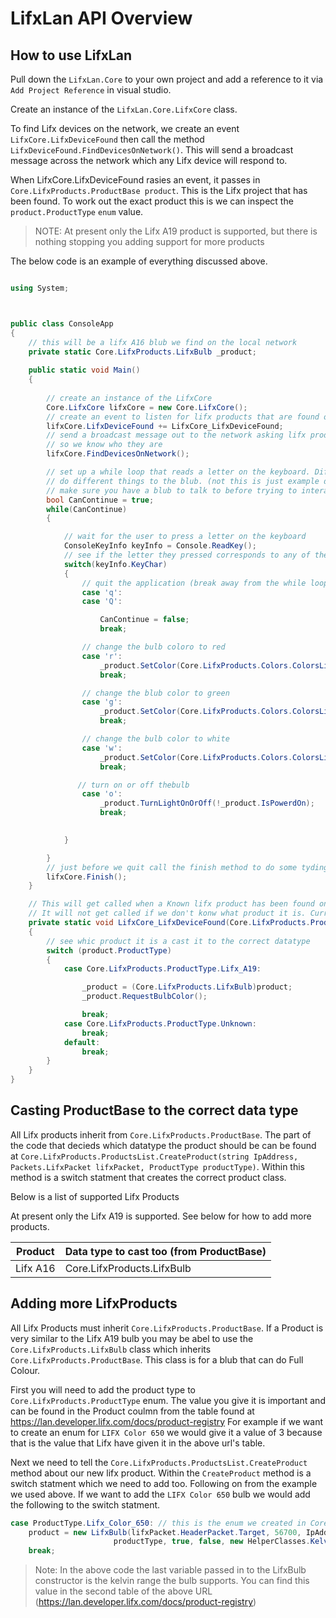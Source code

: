 # LifxLan API Overview



## How to use LifxLan

Pull down the `LifxLan.Core` to your own project and add a reference to it via `Add Project Reference` in visual studio.

Create an instance of the `LifxLan.Core.LifxCore` class. 

To find Lifx devices on the network, we create an event `LifxCore.LifxDeviceFound` then call the method `LifxDeviceFound.FindDevicesOnNetwork()`. This will send a broadcast message across the network which any Lifx device will respond to.

When LifxCore.LifxDeviceFound rasies an event, it passes in `Core.LifxProducts.ProductBase product`. This is the Lifx project that has been found. To work out the exact product this is we can inspect the `product.ProductType` `enum` value. 

> NOTE: At present only the Lifx A19 product is supported, but there is nothing stopping you adding support for more products

The below code is an example of everything discussed above.

``` c#

using System;



public class ConsoleApp
{
    // this will be a lifx A16 blub we find on the local network
    private static Core.LifxProducts.LifxBulb _product;
    
    public static void Main()
    {
  
        // create an instance of the LifxCore
        Core.LifxCore lifxCore = new Core.LifxCore();
        // create an event to listen for lifx products that are found on the network
        lifxCore.LifxDeviceFound += LifxCore_LifxDeviceFound;
        // send a broadcast message out to the network asking lifx products to respons
        // so we know who they are
        lifxCore.FindDevicesOnNetwork();

        // set up a while loop that reads a letter on the keyboard. Different letter
        // do different things to the blub. (not this is just example data, you should
        // make sure you have a blub to talk to before trying to interact with it)
        bool CanContinue = true;
        while(CanContinue)
        {

            // wait for the user to press a letter on the keyboard
            ConsoleKeyInfo keyInfo = Console.ReadKey();
            // see if the letter they pressed corresponds to any of the cases below
            switch(keyInfo.KeyChar)
            {
                // quit the application (break away from the while loop)
                case 'q':
                case 'Q':

                    CanContinue = false;
                    break;

                // change the bulb coloro to red
                case 'r':
                    _product.SetColor(Core.LifxProducts.Colors.ColorsList.Red);
                    break;

                // change the blub color to green
                case 'g':
                    _product.SetColor(Core.LifxProducts.Colors.ColorsList.Green);
                    break;

                // change the bulb color to white
                case 'w':
                    _product.SetColor(Core.LifxProducts.Colors.ColorsList.White);
                    break;

               // turn on or off thebulb
                case 'o':
                    _product.TurnLightOnOrOff(!_product.IsPowerdOn);
                    break;

                
            }

        }
        // just before we quit call the finish method to do some tyding up
        lifxCore.Finish();
    }

    // This will get called when a Known lifx product has been found on the local network
    // It will not get called if we don't konw what product it is. Currently only support Lifx A19
    private static void LifxCore_LifxDeviceFound(Core.LifxProducts.ProductBase product)
    {
        // see whic product it is a cast it to the correct datatype
        switch (product.ProductType)
        {
            case Core.LifxProducts.ProductType.Lifx_A19:

                _product = (Core.LifxProducts.LifxBulb)product;
                _product.RequestBulbColor();

                break;
            case Core.LifxProducts.ProductType.Unknown:
                break;
            default:
                break;
        }
    }
}
```



## Casting ProductBase to the correct data type

All Lifx products inherit from `Core.LifxProducts.ProductBase`. The part of the code that decieds which datatype the product should be can be found at `Core.LifxProducts.ProductsList.CreateProduct(string IpAddress, Packets.LifxPacket lifxPacket, ProductType productType)`. Within this method is a switch statment that creates the correct product class.

Below is a list of supported Lifx Products

At present only the Lifx A19 is supported. See below for how to add more products.

| Product  | Data type to cast too (from ProductBase) |
| -------- | ---------------------------------------- |
| Lifx A16 | Core.LifxProducts.LifxBulb               |



## Adding more LifxProducts

All Lifx Products must inherit `Core.LifxProducts.ProductBase`. If a Product is very similar to the Lifx A19 bulb you may be abel to use the `Core.LifxProducts.LifxBulb` class which inherits `Core.LifxProducts.ProductBase`.  This class is for a blub that can do Full Colour.

First you will need to add the product type to `Core.LifxProducts.ProductType` enum. The value you give it is important and can be found in the Product coulmn from the table found at https://lan.developer.lifx.com/docs/product-registry For example if we want to create an enum for `LIFX Color 650` we would give it a value of 3 because that is the value that Lifx have given it in the above url's table.

Next we need to tell the `Core.LifxProducts.ProductsList.CreateProduct` method about our new lifx product. Within the `CreateProduct` method is a switch statment which we need to add too. Following on from the example we used above. If we want to add the `LIFX Color 650` bulb we would add the following to the switch statment.

``` c#
case ProductType.Lifx_Color_650: // this is the enum we created in Core.LifxProducts.ProductType with a valu eof 3
	product = new LifxBulb(lifxPacket.HeaderPacket.Target, 56700, IpAddress,
                       productType, true, false, new HelperClasses.KelvinRange(2500,9000));
	break;
```

> Note: In the above code the last variable passed in to the LifxBulb constructor is the kelvin range the bulb supports. You can find this value in the second table of the above URL (https://lan.developer.lifx.com/docs/product-registry)